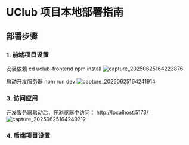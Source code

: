 # UClub 项目本地部署指南

## 部署步骤

### 1. 前端项目设置
安装依赖
cd uclub-frontend
npm install
![capture_20250625164223876](https://github.com/user-attachments/assets/b0707f7c-f6fc-4622-96c1-b42fa6e9d6c4)

启动开发服务器
npm run dev
![capture_20250625164241914](https://github.com/user-attachments/assets/9b8ec064-e771-4a21-bd95-2a8177b1bce5)

### 3. 访问应用
开发服务器启动后，在浏览器中访问： http://localhost:5173/
![capture_20250625164249212](https://github.com/user-attachments/assets/46107b20-609c-4128-a5ff-8f8595b4b0b4)

### 4. 后端项目设置

